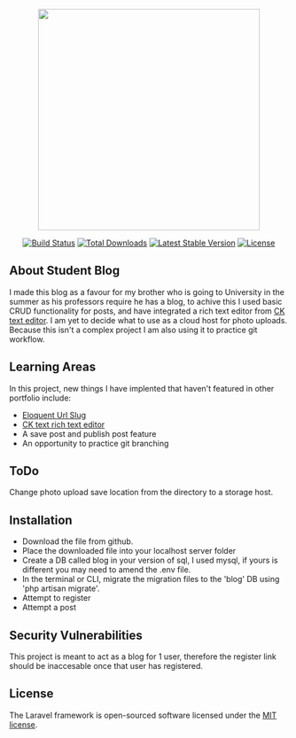 <p align="center"><a href="https://laravel.com" target="_blank"><img src="https://raw.githubusercontent.com/laravel/art/master/logo-lockup/5%20SVG/2%20CMYK/1%20Full%20Color/laravel-logolockup-cmyk-red.svg" width="400"></a></p>

<p align="center">
<a href="https://travis-ci.org/laravel/framework"><img src="https://travis-ci.org/laravel/framework.svg" alt="Build Status"></a>
<a href="https://packagist.org/packages/laravel/framework"><img src="https://img.shields.io/packagist/dt/laravel/framework" alt="Total Downloads"></a>
<a href="https://packagist.org/packages/laravel/framework"><img src="https://img.shields.io/packagist/v/laravel/framework" alt="Latest Stable Version"></a>
<a href="https://packagist.org/packages/laravel/framework"><img src="https://img.shields.io/packagist/l/laravel/framework" alt="License"></a>
</p>

## About Student Blog

I made this blog as a favour for my brother who is going to University in the summer as his professors require he has a blog, to achive this I used basic CRUD functionality
for posts, and have integrated a rich text editor from [CK text editor](https://ckeditor.com/).  I am yet to decide what to use as a cloud host for photo uploads.  Because this isn't a complex project I am also using it to practice git workflow.

## Learning Areas

In this project, new things I have implented that haven't featured in other portfolio include:

- [Eloquent Url Slug ](https://github.com/cviebrock/eloquent-sluggable)
- [CK text rich text editor](https://ckeditor.com/)
- A save post and publish post feature
- An opportunity to practice git branching

## ToDo

Change photo upload save location from the directory to a storage host.



## Installation

- Download the file from github.
- Place the downloaded file into your localhost server folder
- Create a DB called blog in your version of sql, I used mysql, if yours is different you may need to amend the .env file.
- In the terminal or CLI, migrate the migration files to the 'blog' DB using 'php artisan migrate'.
- Attempt to register
- Attempt a post

## Security Vulnerabilities
This project is meant to act as a blog for 1 user, therefore the register link should be inaccesable once that user has registered.

## License

The Laravel framework is open-sourced software licensed under the [MIT license](https://opensource.org/licenses/MIT).
